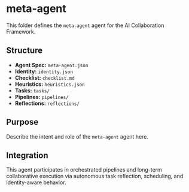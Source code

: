 # meta-agent

This folder defines the `meta-agent` agent for the AI Collaboration Framework.

## Structure

- **Agent Spec:** `meta-agent.json`
- **Identity:** `identity.json`
- **Checklist:** `checklist.md`
- **Heuristics:** `heuristics.json`
- **Tasks:** `tasks/`
- **Pipelines:** `pipelines/`
- **Reflections:** `reflections/`

## Purpose

Describe the intent and role of the `meta-agent` agent here.

## Integration

This agent participates in orchestrated pipelines and long-term collaborative execution via autonomous task reflection, scheduling, and identity-aware behavior.
